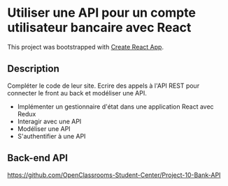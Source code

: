 # Utiliser une API pour un compte utilisateur bancaire avec React

This project was bootstrapped with [Create React App](https://github.com/facebook/create-react-app).

## Description

Compléter le code de leur site. Ecrire des appels à l'API REST pour connecter le front au back et modéliser une API.

- Implémenter un gestionnaire d'état dans une application React avec Redux
- Interagir avec une API
- Modéliser une API
- S'authentifier à une API


## Back-end API

https://github.com/OpenClassrooms-Student-Center/Project-10-Bank-API


